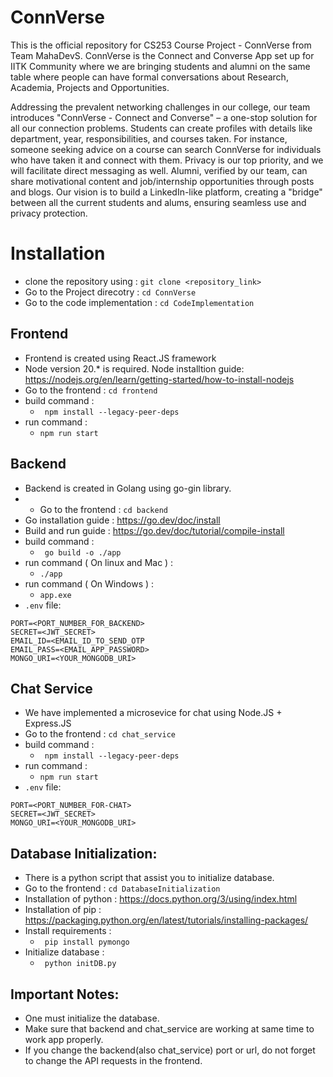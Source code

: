 # ConnVerse
This is the official repository for CS253 Course Project - ConnVerse from Team MahaDevS. ConnVerse is the Connect and Converse App set up for IITK Community where we are bringing students and alumni on the same table where people can have formal conversations about Research, Academia, Projects and Opportunities.

Addressing the prevalent networking challenges in our college, our team introduces "ConnVerse - Connect and Converse" – a one-stop solution for all our connection problems. Students can create profiles with details like department, year, responsibilities, and courses taken. For instance, someone seeking advice on a course can search ConnVerse for individuals who have taken it and connect with them. Privacy is our top priority, and we will facilitate direct messaging as well. Alumni, verified by our team, can share motivational content and job/internship opportunities through posts and blogs. Our vision is to build a LinkedIn-like platform, creating a "bridge" between all the current students and alums, ensuring seamless use and privacy protection.

# Installation

- clone the repository using : ```git clone <repository_link>```
- Go to the Project direcotry : ```cd ConnVerse```
- Go to the code implementation : ```cd CodeImplementation```

## Frontend

- Frontend is created using React.JS framework
- Node version 20.* is required. Node installtion guide: https://nodejs.org/en/learn/getting-started/how-to-install-nodejs
- Go to the frontend : ``` cd frontend ```
- build command :
  - ``` npm install --legacy-peer-deps```
- run command :
  - ``` npm run start ```

## Backend

- Backend is created in Golang using go-gin library.
- - Go to the frontend : ``` cd backend ```
- Go installation guide : https://go.dev/doc/install
- Build and run guide : https://go.dev/doc/tutorial/compile-install
- build command :
  - ``` go build -o ./app```
- run command ( On linux and Mac ) :
  - ``` ./app ```
- run command ( On Windows ) :
  - ``` app.exe ```
-  ```.env``` file:
```
PORT=<PORT_NUMBER_FOR_BACKEND>
SECRET=<JWT_SECRET>
EMAIL_ID=<EMAIL_ID_TO_SEND_OTP
EMAIL_PASS=<EMAIL_APP_PASSWORD>
MONGO_URI=<YOUR_MONGODB_URI>
```

## Chat Service

- We have implemented a microsevice for chat using Node.JS + Express.JS
- Go to the frontend : ``` cd chat_service ```
- build command :
  - ``` npm install --legacy-peer-deps```
- run command :
  - ``` npm run start ```
- ```.env``` file:
```
PORT=<PORT_NUMBER_FOR-CHAT>
SECRET=<JWT_SECRET>
MONGO_URI=<YOUR_MONGODB_URI>
```

## Database Initialization:

- There is a python script that assist you to initialize database.
- Go to the frontend : ``` cd DatabaseInitialization ```
- Installation of python : https://docs.python.org/3/using/index.html
- Installation of pip : https://packaging.python.org/en/latest/tutorials/installing-packages/
- Install requirements :
  - ``` pip install pymongo```
- Initialize database :
  - ``` python initDB.py```

## Important Notes:

- One must initialize the database.
- Make sure that backend and chat_service are working at same time to work app properly.
- If you change the backend(also chat_service) port or url, do not forget to change the API requests in the frontend.
